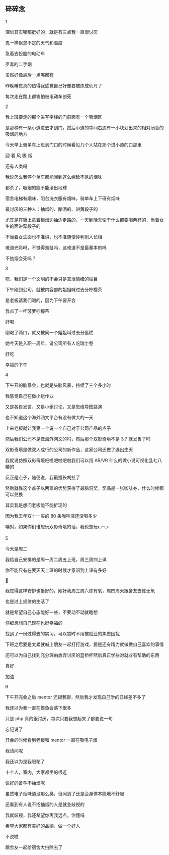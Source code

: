## 碎碎念
1

深圳其实哪都挺好的，就是有三点我一直很讨厌

鬼一样飘忽不定的天气和温度

急着去投胎的电动车

歹毒的二手烟

虽然好像最后一点哪都有

昨晚睡觉真的热得我感觉自己好像要被炼成仙丹了

每次走在路上都害怕被电动车创死

2

我上班要走的那个进写字楼的门前面有一个吸烟区

是那种有一条小道进去才到门，然后小道的中间右边有一小块划出来的相对闭合的吸烟的地方

今天早上骑单车上班到门口的时候看见几个人站在那个进小道的口那里

迎 着 风 吸 烟

还有人类吗

我说怎么我停个单车都能闻到这么绵延不息的烟味

都杀了，吸烟的能不能滚出地球

宿舍电梯有烟味，阳台洗衣服有烟味，骑单车上下班有烟味

最讨厌的三种人：抽烟的、酗酒的、讲黄段子的

尤其是在街上拿着根烟边抽边走路的，一天到晚无论干什么都要喝两杯的，当着女生的面讲荤段子的

不当着女生面也不准讲，也不准随便评判别人长相

难道光彩吗，不觉得羞耻吗，这难道不是最基本的吗

不抽烟会死吗？

3

嗯，我们是一个文明的不会只是宣泄情绪的栏目

下午刚到公司，就被内容部的姐姐喊过去分柠檬茶

是老板请我们喝的，因为下午要开会

我点了一杯菠萝柠檬茶

好喝

刚喝了两口，就又被同一个姐姐叫过去分蛋糕

她今天是入职一周年，请公司所有人吃瑞士卷

好吃

幸福的下午

4

下午开的脑暴会，也就是头脑风暴，持续了三个多小时

我感觉自己在做小组作业

又是各自发言，又是小组讨论，又是思维导图路演

也不知道这个海外网文平台有没有做大的一天

上来老板就让我第一个说一个自己对于公司产品的点子

然后我们公司不是做海外网文的吗，然后那个双影奇境不是 3.7 就发售了吗

双影奇境是做双人成行的公司的新作品，这家公司还做了逃出生天

我就说仿照双影奇境吧啦吧啦吧啦我们可以用 AR/VR 什么的做小说可视化乱七八糟的

反正是点子，随便说，我最擅长胡扯了

然后就靠这个点子以两票的优势获得了最脑洞奖，奖品是一张咖啡券，什么时候都可以兑换

其实我是想问老板能不能折现的

因为我去年双十一买的 80 条咖啡液还没喝多少

噢对，如果你们谁想玩双影奇境的话，我也想玩👉👈

5

今天是周二

我给自己安排的是周一周二周五上班，周三周四上课

你不能只有在要天天上班的时候才意识到上课有多好

🤣

我觉得这样安排也挺好的，刚好我周三周六练有氧，周四周天跟舍友去练无氧

也是过上规律的生活了

就是希望自己心态能好一些，不要动不动就瞎想

仔细想想自己现在也挺幸福的

找到了一份过得去的实习，可以暂时不用被就业的焦虑困扰

下班之后要是太累就喊上朋友一起打打游戏，要是还有精力就做做自己喜欢的事情

还可以为自己找到充分理由放弃讨厌的蓝桥杯然后真正学些对就业有帮助的东西

真好

加油

6

下午开完会之后 mentor 还跟我聊，然后我才发现自己学的已经差不多了

我还以为我一直在摸鱼会落下很多

只是 php 真的很讨厌，每次只要我想起来了都要说一句

忘记说了

开会的时候看到老板和 mentor 一直在吸电子烟

我请问呢

我还以为是我眼花了

十个人，室内，大家都坐的很近

说好的备孕不抽烟呢

虽然电子烟味道没那么臭，但闻到了还是会身体本能地不舒服

还看到有人说不招抽烟的人是就业歧视的

我就歧视，我还希望你离我远点，你懂吗

希望大家都有美好的品德，做一个好人

不说啦

跟舍友一起给宿舍大扫除去了